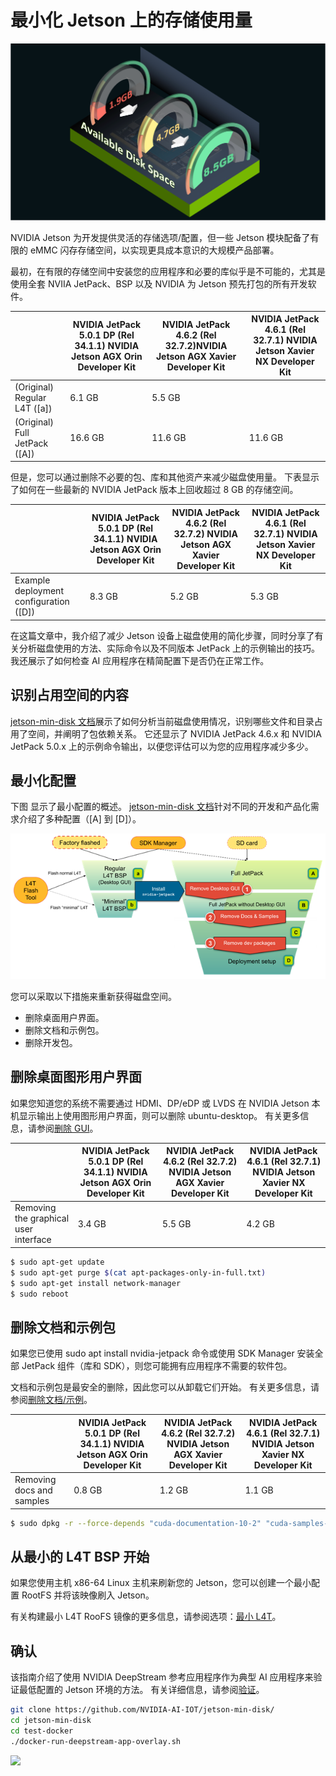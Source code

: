 # 最小化 Jetson 上的存储使用量
![](available-disk-space.png)

NVIDIA Jetson 为开发提供灵活的存储选项/配置，但一些 Jetson 模块配备了有限的 eMMC 闪存存储空间，以实现更具成本意识的大规模产品部署。

最初，在有限的存储空间中安装您的应用程序和必要的库似乎是不可能的，尤其是使用全套 NVIIA JetPack、BSP 以及 NVIDIA 为 Jetson 预先打包的所有开发软件。

|	|NVIDIA JetPack 5.0.1 DP (Rel 34.1.1) NVIDIA Jetson AGX Orin Developer Kit|	NVIDIA JetPack 4.6.2 (Rel 32.7.2)NVIDIA Jetson AGX Xavier Developer Kit|	NVIDIA JetPack 4.6.1 (Rel 32.7.1) NVIDIA Jetson Xavier NX Developer Kit|
|----|----|----|----|
|(Original) Regular L4T ([a])|	6.1 GB|	5.5 GB	|| 
|(Original) Full JetPack ([A])|	16.6 GB|	11.6 GB|	11.6 GB|

但是，您可以通过删除不必要的包、库和其他资产来减少磁盘使用量。 下表显示了如何在一些最新的 NVIDIA JetPack 版本上回收超过 8 GB 的存储空间。

||NVIDIA JetPack 5.0.1 DP (Rel 34.1.1) NVIDIA Jetson AGX Orin Developer Kit|	NVIDIA JetPack 4.6.2 (Rel 32.7.2) NVIDIA Jetson AGX Xavier Developer Kit|	NVIDIA JetPack 4.6.1 (Rel 32.7.1) NVIDIA Jetson Xavier NX Developer Kit|
|----|----|----|----|
|Example deployment configuration ([D])|	8.3 GB|	5.2 GB|	5.3 GB|

在这篇文章中，我介绍了减少 Jetson 设备上磁盘使用的简化步骤，同时分享了有关分析磁盘使用的方法、实际命令以及不同版本 JetPack 上的示例输出的技巧。 我还展示了如何检查 AI 应用程序在精简配置下是否仍在正常工作。

## 识别占用空间的内容
[jetson-min-disk 文档](https://nvidia-ai-iot.github.io/jetson-min-disk/)展示了如何分析当前磁盘使用情况，识别哪些文件和目录占用了空间，并阐明了包依赖关系。 它还显示了 NVIDIA JetPack 4.6.x 和 NVIDIA JetPack 5.0.x 上的示例命令输出，以便您评估可以为您的应用程序减少多少。

## 最小化配置
下图 显示了最小配置的概述。 [jetson-min-disk 文档](https://nvidia-ai-iot.github.io/jetson-min-disk/)针对不同的开发和产品化需求介绍了多种配置（[A] 到 [D]）。

![](Different-minimal-configurations.png)

您可以采取以下措施来重新获得磁盘空间。

* 删除桌面用户界面。
* 删除文档和示例包。
* 删除开发包。


## 删除桌面图形用户界面
如果您知道您的系统不需要通过 HDMI、DP/eDP 或 LVDS 在 NVIDIA Jetson 本机显示输出上使用图形用户界面，则可以删除 ubuntu-desktop。 有关更多信息，请参阅[删除 GUI](https://nvidia-ai-iot.github.io/jetson-min-disk/step1.html)。

||	NVIDIA JetPack 5.0.1 DP (Rel 34.1.1) NVIDIA Jetson AGX Orin Developer Kit|	NVIDIA JetPack 4.6.2 (Rel 32.7.2) NVIDIA Jetson AGX Xavier Developer Kit|	NVIDIA JetPack 4.6.1 (Rel 32.7.1) NVIDIA Jetson Xavier NX Developer Kit|
|----|----|----|----|
|Removing the graphical user interface|	3.4 GB|	5.5 GB|	4.2 GB|

```bash
$ sudo apt-get update
$ sudo apt-get purge $(cat apt-packages-only-in-full.txt)
$ sudo apt-get install network-manager
$ sudo reboot
```

## 删除文档和示例包
如果您已使用 sudo apt install nvidia-jetpack 命令或使用 SDK Manager 安装全部 JetPack 组件（库和 SDK），则您可能拥有应用程序不需要的软件包。

文档和示例包是最安全的删除，因此您可以从卸载它们开始。 有关更多信息，请参阅[删除文档/示例](https://nvidia-ai-iot.github.io//jetson-min-disk/step2.html)。


||	NVIDIA JetPack 5.0.1 DP (Rel 34.1.1) NVIDIA Jetson AGX Orin Developer Kit|	NVIDIA JetPack 4.6.2 (Rel 32.7.2) NVIDIA Jetson AGX Xavier Developer Kit|	NVIDIA JetPack 4.6.1 (Rel 32.7.1) NVIDIA Jetson Xavier NX Developer Kit|
|----|----|----|----|
|Removing docs and samples|	0.8 GB	|1.2 GB|	1.1 GB|

```bash
$ sudo dpkg -r --force-depends "cuda-documentation-10-2" "cuda-samples-10-2" "libnvinfer-samples" "libvisionworks-samples" "libnvinfer-doc" "vpi1-samples"

```

## 从最小的 L4T BSP 开始
如果您使用主机 x86-64 Linux 主机来刷新您的 Jetson，您可以创建一个最小配置 RootFS 并将该映像刷入 Jetson。

有关构建最小 L4T RooFS 镜像的更多信息，请参阅选项：[最小 L4T](https://nvidia-ai-iot.github.io/jetson-min-disk/minimal-l4t.html)。

## 确认
该指南介绍了使用 NVIDIA DeepStream 参考应用程序作为典型 AI 应用程序来验证最低配置的 Jetson 环境的方法。 有关详细信息，请参阅[验证](https://nvidia-ai-iot.github.io/jetson-min-disk/verification.html)。

```bash
git clone https://github.com/NVIDIA-AI-IOT/jetson-min-disk/
cd jetson-min-disk
cd test-docker
./docker-run-deepstream-app-overlay.sh
```
![](Picture3.gif)







